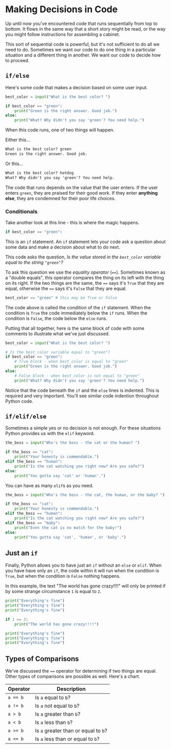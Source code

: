 # Making Decisions in Code

Up until now you've encountered code that runs sequentially from top to bottom. It flows in the same way that a short story might be read, or the way you might follow instructions for assembling a cabinet.

This sort of sequential code is powerful, but it's not sufficient to do all we need to do. Sometimes we want our code to do one thing in a particular situation and a different thing in another. We want our code to decide how to proceed.

## `if/else`

Here's some code that makes a decision based on some user input.

```python
best_color = input("What is the best color? ")

if best_color == "green":
    print("Green is the right answer. Good job.")
else:
    print("What? Why didn't you say 'green'? You need help.")
```

When this code runs, one of two things will happen.

Either this...

```txt
What is the best color? green
Green is the right answer. Good job.
```

Or this...

```txt
What is the best color? hotdog
What? Why didn't you say 'green'? You need help.
```

The code that runs depends on the value that the user enters. If the user enters `green`, they are praised for their good work. If they enter **anything else**, they are condemned for their poor life choices.

### Conditionals

Take another look at this line - this is where the magic happens.

```python
if best_color == "green":
```

This is an `if` statement. An `if` statement lets your code ask a question about some data and make a decision about what to do next.

This code asks the question, _Is the value stored in the `best_color` variable equal to the string `"green"`?_

To ask this question we use the _equality operator_ (`==`). Sometimes known as a "double equals", this operator compares the thing on its left with the thing on its right. If the two things are the same, the `==` says it's `True` that they are equal, otherwise the `==` says it's `False` that they are equal.

```python
best_color == "green" # this may be True or False
```

The code above is called the _condition_ of the `if` statement. When the condition is `True` the code immediately below the `if` runs. When the condition is `False`, the code below the `else` runs.

Putting that all together, here is the same block of code with some comments to illustrate what we've just discussed.

```python
best_color = input("What is the best color? ")

# Is the best_color variable equal to "green"?
if best_color == "green":
    # True block - when best_color is equal to "green"
    print("Green is the right answer. Good job.")
else:
    # False block - when best_color is not equal to "green"
    print("What? Why didn't you say 'green'? You need help.")
```

Notice that the code beneath the `if` and the `else` lines is indented. This is required and very important. You'll see similar code indention throughout Python code.

## `if/elif/else`

Sometimes a simple yes or no decision is not enough. For these situations Python provides us with the `elif` keyword.

```python
the_boss = input("Who's the boss - the cat or the human? ")

if the_boss == "cat":
    print("Your honesty is commendable.")
elif the_boss == "human":
    print("Is the cat watching you right now? Are you safe?")
else:
    print("You gotta say 'cat' or 'human'.")
```

You can have as many `elif`s as you need.

```python
the_boss = input("Who's the boss - the cat, the human, or the baby? ")

if the_boss == "cat":
    print("Your honesty is commendable.")
elif the_boss == "human":
    print("Is the cat watching you right now? Are you safe?")
elif the_boss == "baby":
    print("Even the cat is no match for the baby!")
else:
    print("You gotta say 'cat', 'human', or 'baby'.")
```

## Just an `if`

Finally, Python allows you to have just an `if` without an `else` or `elif`. When you have have only an `if`, the code within it will run when the condition is `True`, but when the condition is `False` nothing happens.

In this example, the text "The world has gone crazy!!!!" will only be printed if by some strange circumstance `1` is equal to `2`.

```python
print("Everything's fine")
print("Everything's fine")
print("Everything's fine")

if 1 == 2:
    print("The world has gone crazy!!!!")

print("Everything's fine")
print("Everything's fine")
print("Everything's fine")
```

## Types of Comparisons

We've discussed the `==` operator for determining if two things are equal. Other types of comparisons are possible as well. Here's a chart.

| Operator | Description                          |
| -------- | ------------------------------------ |
| `a == b` | Is `a` equal to `b`?                 |
| `a != b` | Is `a` not equal to `b`?             |
| `a > b`  | Is `a` greater than `b`?             |
| `a < b`  | Is `a` less than `b`?                |
| `a >= b` | Is `a` greater than or equal to `b`? |
| `a <= b` | Is `a` less than or equal to `b`?    |
